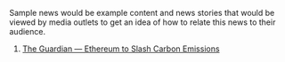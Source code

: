 Sample news would be example content and news stories that would be viewed by media outlets to get an idea of how to relate this news to their audience.

1. [The Guardian — Ethereum to Slash Carbon Emissions]([https://ethereum.org/en/upgrades/merge/](https://www.theguardian.com/technology/2021/may/19/ethereum-cryptocurrency-to-slash-carbon-emissions))
